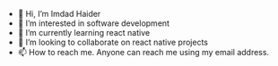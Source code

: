 - 👋 Hi, I’m Imdad Haider
- 👀 I’m interested in software development
- 🌱 I’m currently learning react native
- 💞️ I’m looking to collaborate on react native projects
- 📫 How to reach me. Anyone can reach me using my email address.

<!---
00923319067929/00923319067929 is a ✨ special ✨ repository because its `README.md` (this file) appears on your GitHub profile.
You can click the Preview link to take a look at your changes.
--->
